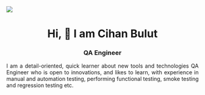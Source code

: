 <img src="https://github.com/cihanBulut70/cihanBulut70/blob/main/Cihan.jpg?raw=true">

<h1 align="center">Hi, 👋 I am Cihan Bulut</h1>
  
<h3 align="center"> QA Engineer</h3>

<p align="justify">I am a detail-oriented, quick learner about new tools and technologies QA Engineer who is open to innovations, and likes to learn, with experience in manual and automation testing, performing functional testing, smoke testing and regression testing etc.</p>

